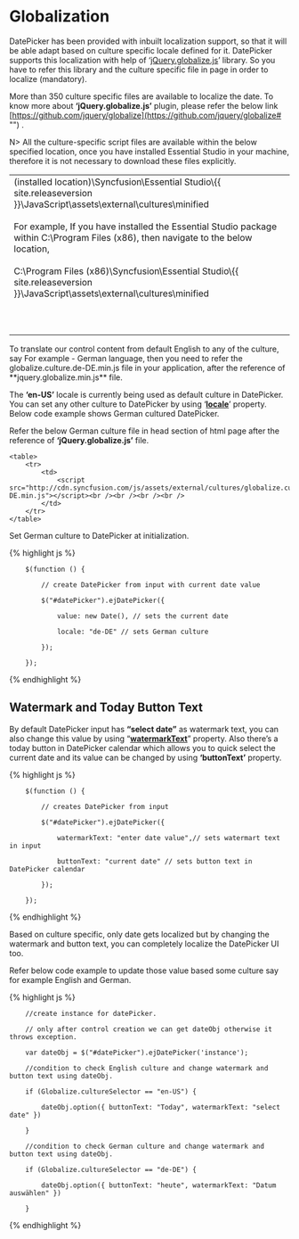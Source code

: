 # Globalization

DatePicker has been provided with inbuilt localization support, so that it will be able adapt based on culture specific locale defined for it. DatePicker supports this localization with help of ‘[jQuery.globalize.js](http://ajax.aspnetcdn.com/ajax/globalize/0.1.1/globalize.min.js# "")’ library. So you have to refer this library and the culture specific file in page in order to localize (mandatory). 

More than 350 culture specific files are available to localize the date. To know more about **‘jQuery.globalize.js’** plugin, please refer the below link [https://github.com/jquery/globalize](https://github.com/jquery/globalize# "") . 

N> All the culture-specific script files are available within the below specified location, once you have installed Essential Studio in your machine, therefore it is not necessary to download these files explicitly.

<table>
<tr>
<td>
(installed location)\Syncfusion\Essential Studio\{{ site.releaseversion }}\JavaScript\assets\external\cultures\minified<br/><br/>For example, If you have installed the Essential Studio package within C:\Program Files (x86), then navigate to the below location, <br/><br/>C:\Program Files (x86)\Syncfusion\Essential Studio\{{ site.releaseversion }}\JavaScript\assets\external\cultures\minified<br/><br/><br/><br/></td></tr>
</table>
To translate our control content from default English to any of the culture, say For example - German language, then you need to refer the globalize.culture.de-DE.min.js file in your application, after the reference of **jquery.globalize.min.js** file.

The **‘en-US’** locale is currently being used as default culture in DatePicker. You can set any other culture to DatePicker by using ‘**[locale](http://help.syncfusion.com/js/api/ejdatepicker#members:locale "")**’ property. Below code example shows German cultured DatePicker.

Refer the below German culture file in head section of html page after the reference of **‘jQuery.globalize.js’** file.

    <table>
        <tr>
            <td>
                <script src="http://cdn.syncfusion.com/js/assets/external/cultures/globalize.culture.de-DE.min.js"></script><br /><br /><br /><br />
            </td>
        </tr>
    </table>

Set German culture to DatePicker at initialization.

{% highlight js %}

        $(function () {

            // create DatePicker from input with current date value

            $("#datePicker").ejDatePicker({

                value: new Date(), // sets the current date

                locale: "de-DE" // sets German culture

            });

        });

{% endhighlight %}

## Watermark and Today Button Text

By default DatePicker input has **“select date”** as watermark text, you can also change this value by using “**[watermarkText](http://help.syncfusion.com/js/api/ejdatepicker#members:watermarktext "")**” property. Also there’s a today button in DatePicker calendar which allows you to quick select the current date and its value can be changed by using **‘buttonText’** property.

{% highlight js %}

        $(function () {

            // creates DatePicker from input

            $("#datePicker").ejDatePicker({

                watermarkText: "enter date value",// sets watermart text in input

                buttonText: "current date" // sets button text in DatePicker calendar

            });

        });

{% endhighlight %}

Based on culture specific, only date gets localized but by changing the watermark and button text, you can completely localize the DatePicker UI too.

Refer below code example to update those value based some culture say for example English and German.

{% highlight js %}

        //create instance for datePicker.

        // only after control creation we can get dateObj otherwise it throws exception.

        var dateObj = $("#datePicker").ejDatePicker('instance');

        //condition to check English culture and change watermark and button text using dateObj.

        if (Globalize.cultureSelector == "en-US") {

            dateObj.option({ buttonText: "Today", watermarkText: "select date" })

        }

        //condition to check German culture and change watermark and button text using dateObj.

        if (Globalize.cultureSelector == "de-DE") {

            dateObj.option({ buttonText: "heute", watermarkText: "Datum auswählen" })

        }

{% endhighlight %}

